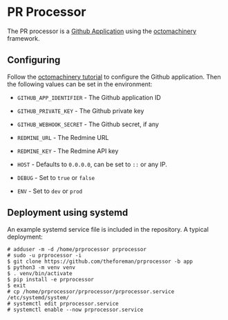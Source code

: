 # PR Processor

The PR processor is a [Github Application](https://developer.github.com/apps/) using the [octomachinery](https://github.com/sanitizers/octomachinery) framework.

## Configuring

Follow the [octomachinery tutorial](https://tutorial.octomachinery.dev/en/latest/octomachinery-for-github-apps.html#create-a-new-github-app) to configure the Github application. Then the following values can be set in the environment:

* `GITHUB_APP_IDENTIFIER` - The Github application ID
* `GITHUB_PRIVATE_KEY` - The Github private key
* `GITHUB_WEBHOOK_SECRET` - The Github secret, if any
* `REDMINE_URL` - The Redmine URL
* `REDMINE_KEY` - The Redmine API key

* `HOST` - Defaults to `0.0.0.0`, can be set to `::` or any IP.
* `DEBUG` - Set to `true` or `false`
* `ENV` - Set to `dev` or `prod`

## Deployment using systemd

An example systemd service file is included in the repository. A typical deployment:

```console
# adduser -m -d /home/prprocessor prprocessor
# sudo -u prprocessor -i
$ git clone https://github.com/theforeman/prprocessor -b app
$ python3 -m venv venv
$ . venv/bin/activate
$ pip install -e prprocessor
$ exit
# cp /home/prprocessor/prprocessor/prprocessor.service /etc/systemd/system/
# systemctl edit prprocessor.service
# systemctl enable --now prprocessor.service
```
